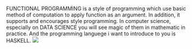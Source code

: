 FUNCTIONAL PROGRAMMING is a style of programming which use basic method of computation to apply function as an argument.
In addition, it supports and encourages style programming. In computer science, especially on DATA SCIENCE you will see 
magic of them in mathematic in practice. And the programming languege i want to introduce to you is HASKELL.
<img src="https://img.icons8.com/color/48/000000/haskell.png"/>

